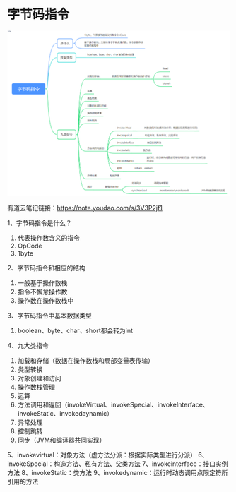 

# 字节码指令
![picture 0](../../images/8f0282d2ca71a83959ce920b8883f39bef11f74335befa1c67a843a21d67165d.png)  

有道云笔记链接：https://note.youdao.com/s/3V3P2jf1





1、字节码指令是什么？
1. 代表操作数含义的指令
1. OpCode
1. 1byte

2、字节码指令和相应的结构
1. 一般基于操作数栈
1. 指令不懈怠操作数
1. 操作数在操作数栈中

3、字节码指令中基本数据类型
1. boolean、byte、char、short都会转为int

4、九大类指令
1. 加载和存储（数据在操作数栈和局部变量表传输）
1. 类型转换
1. 对象创建和访问
1. 操作数栈管理
1. 运算
1. 方法调用和返回（invokeVirtual、invokeSpecial、invokeInterface、invokeStatic、invokedaynamic）
1. 异常处理
1. 控制跳转
1. 同步（JVM和编译器共同实现）


5、invokevirtual：对象方法（虚方法分派：根据实际类型进行分派）
6、invokeSpecial：构造方法、私有方法、父类方法
7、invokeinterface：接口实例方法
8、invokeStatic：类方法
9、invokedynamic：运行时动态调用点限定符所引用的方法